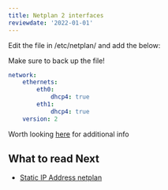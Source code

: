 ```yaml
---
title: Netplan 2 interfaces
reviewdate: '2022-01-01'
---
```


Edit the file in /etc/netplan/ and add the below:

Make sure to back up the file!

```yaml
network:
    ethernets:
        eth0:
            dhcp4: true
        eth1:
            dhcp4: true
    version: 2
```

Worth looking [here](https://www.linux.com/topic/distributions/how-use-netplan-network-configuration-tool-linux/) for additional info

## What to read Next

* [Static IP Address netplan](netplan-static-ip.md)